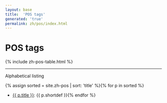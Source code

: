 ```yaml
---
layout: base
title:  'POS tags'
generated: 'true'
permalink: zh/pos/index.html
---
```


# POS tags

{% include zh-pos-table.html %}

----------

Alphabetical listing

{% assign sorted = site.zh-pos | sort: 'title' %}{% for p in sorted %}
* [{{ p.title }}](): {{ p.shortdef }}{% endfor %}
